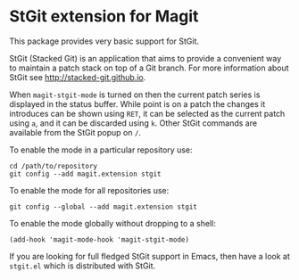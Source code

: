 # StGit extension for Magit

This package provides very basic support for StGit.

StGit (Stacked Git) is an application that aims to provide a
convenient way to maintain a patch stack on top of a Git branch.
For more information about StGit see http://stacked-git.github.io.

When `magit-stgit-mode` is turned on then the current patch series
is displayed in the status buffer.  While point is on a patch the
changes it introduces can be shown using `RET`, it can be selected
as the current patch using `a`, and it can be discarded using `k`.
Other StGit commands are available from the StGit popup on `/`.

To enable the mode in a particular repository use:

    cd /path/to/repository
    git config --add magit.extension stgit

To enable the mode for all repositories use:

    git config --global --add magit.extension stgit

To enable the mode globally without dropping to a shell:

    (add-hook 'magit-mode-hook 'magit-stgit-mode)

If you are looking for full fledged StGit support in Emacs, then
have a look at `stgit.el` which is distributed with StGit.
